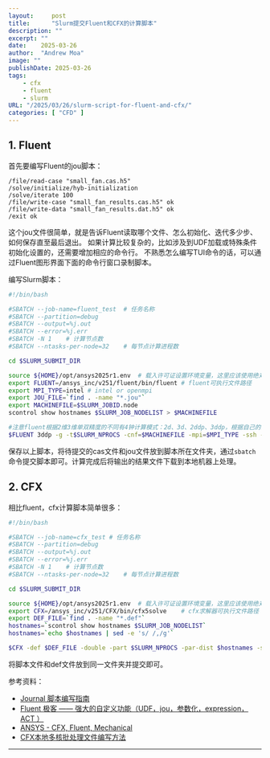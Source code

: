 ```yaml
---
layout:     post
title:      "Slurm提交Fluent和CFX的计算脚本"
description: ""
excerpt: ""
date:    2025-03-26
author:  "Andrew Moa"
image: ""
publishDate: 2025-03-26
tags:
    - cfx 
    - fluent
    - slurm
URL: "/2025/03/26/slurm-script-for-fluent-and-cfx/"
categories: [ "CFD" ]    
---
```


## 1. Fluent

首先要编写Fluent的jou脚本：
```text
/file/read-case "small_fan.cas.h5" 
/solve/initialize/hyb-initialization 
/solve/iterate 100 
/file/write-case "small_fan_results.cas.h5" ok 
/file/write-data "small_fan_results.dat.h5" ok 
/exit ok 
```
这个jou文件很简单，就是告诉Fluent读取哪个文件、怎么初始化、迭代多少步、如何保存直至最后退出。
如果计算比较复杂的，比如涉及到UDF加载或特殊条件初始化设置的，还需要增加相应的命令行。
不熟悉怎么编写TUI命令的话，可以通过Fluent图形界面下面的命令行窗口录制脚本。

编写Slurm脚本：
```Bash
#!/bin/bash 

#SBATCH --job-name=fluent_test	# 任务名称
#SBATCH --partition=debug 
#SBATCH --output=%j.out 
#SBATCH --error=%j.err 
#SBATCH -N 1	# 计算节点数
#SBATCH --ntasks-per-node=32	# 每节点计算进程数

cd $SLURM_SUBMIT_DIR

source ${HOME}/opt/ansys2025r1.env	# 载入许可证设置环境变量，这里应该使用绝对路径
export FLUENT=/ansys_inc/v251/fluent/bin/fluent	# fluent可执行文件路径
export MPI_TYPE=intel # intel or openmpi 
export JOU_FILE=`find . -name "*.jou"`
export MACHINEFILE=$SLURM_JOBID.node 
scontrol show hostnames $SLURM_JOB_NODELIST > $MACHINEFILE 

#注意fluent根据2维3维单双精度的不同有4钟计算模式：2d、3d、2ddp、3ddp，根据自己的需求选择对应的计算模式
$FLUENT 3ddp -g -t$SLURM_NPROCS -cnf=$MACHINEFILE -mpi=$MPI_TYPE -ssh -i $JOU_FILE

```
保存以上脚本，将待提交的cas文件和jou文件放到脚本所在文件夹，通过`sbatch`命令提交脚本即可。计算完成后将输出的结果文件下载到本地机器上处理。

## 2. CFX

相比fluent，cfx计算脚本简单很多：
```Bash
#!/bin/bash 

#SBATCH --job-name=cfx_test	# 任务名称
#SBATCH --partition=debug 
#SBATCH --output=%j.out 
#SBATCH --error=%j.err 
#SBATCH -N 1	# 计算节点数
#SBATCH --ntasks-per-node=32	# 每节点计算进程数

cd $SLURM_SUBMIT_DIR

source ${HOME}/opt/ansys2025r1.env	# 载入许可证设置环境变量，这里应该使用绝对路径
export CFX=/ansys_inc/v251/CFX/bin/cfx5solve	# cfx求解器可执行文件路径
export DEF_FILE=`find . -name "*.def"`
hostnames=`scontrol show hostnames $SLURM_JOB_NODELIST`
hostnames=`echo $hostnames | sed -e 's/ /,/g'`

$CFX -def $DEF_FILE -double -part $SLURM_NPROCS -par-dist $hostnames -start-method 'Intel MPI Distributed Parallel' -name $SLURM_JOB_NAME

```
将脚本文件和def文件放到同一文件夹并提交即可。

参考资料：
 - [Journal 脚本编写指南](https://static.fastonetech.com/Fluent%20jou%E8%84%9A%E6%9C%AC%E7%BC%96%E5%86%99%E6%8C%87%E5%8D%97.pdf)
 - [Fluent 极客 —— 强大的自定义功能（UDF，jou，参数化，expression，ACT ）](https://zhuanlan.zhihu.com/p/389105686)
 - [ANSYS - CFX, Fluent, Mechanical](https://www.ichec.ie/academic-services/national-hpc-service/software/ansys)
 - [CFX本地多核批处理文件编写方法](https://blog.csdn.net/wing_of_lyre/article/details/90080239)

---